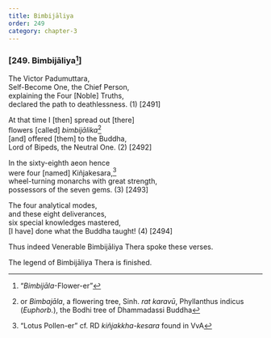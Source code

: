 ```yaml
---
title: Bimbijāliya
order: 249
category: chapter-3
---
```


### \[249. Bimbijāliya[^1]\]

The Victor Padumuttara,  
Self-Become One, the Chief Person,  
explaining the Four \[Noble\] Truths,  
declared the path to deathlessness. (1) \[2491\]

At that time I \[then\] spread out \[there\]  
flowers \[called\] *bimbijālika*[^2]  
\[and\] offered \[them\] to the Buddha,  
Lord of Bipeds, the Neutral One. (2) \[2492\]

In the sixty-eighth aeon hence  
were four \[named\] Kiñjakesara,[^3]  
wheel-turning monarchs with great strength,  
possessors of the seven gems. (3) \[2493\]

The four analytical modes,  
and these eight deliverances,  
six special knowledges mastered,  
\[I have\] done what the Buddha taught! (4) \[2494\]

Thus indeed Venerable Bimbijāliya Thera spoke these verses.

The legend of Bimbijāliya Thera is finished.

[^1]: “*Bimbijāla*-Flower-er”

[^2]: or *Bimbajāla*, a flowering tree, Sinh. *rat karavū*, Phyllanthus indicus (*Euphorb.*), the Bodhi tree of Dhammadassi Buddha

[^3]: “Lotus Pollen-er” cf. RD *kiñjakkha-kesara* found in VvA

